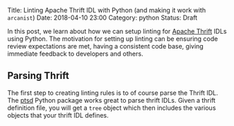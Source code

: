 Title: Linting Apache Thrift IDL with Python (and making it work with `arcanist`)
Date: 2018-04-10 23:00
Category: python
Status: Draft

In this post, we learn about how we can setup linting for [Apache Thrift]() IDLs using Python. The motivation for setting up
linting can be ensuring code review expectations are met, having a consistent code base, giving immediate feedback to
developers and others.


## Parsing Thrift

The first step to creating linting rules is to of course parse the Thrift IDL. The [ptsd](https://github.com/wickman/ptsd)
Python package works great to parse thrift IDLs. Given a thrift definition file, you will get a `tree` object which then
includes the various objects that your thrift IDL defines.
